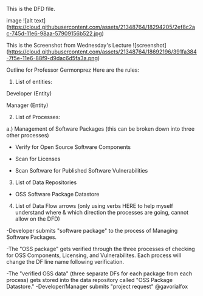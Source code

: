 This is the DFD file.


image
![alt text] (https://cloud.githubusercontent.com/assets/21348764/18294205/2ef8c2ac-745d-11e6-98aa-57909156b522.jpg)

This is the Screenshot from Wednesday's Lecture
![screenshot] (https://cloud.githubusercontent.com/assets/21348764/18692196/391fa384-7f5e-11e6-88f9-d9dac6d5fa3a.png)


Outline for Professor Germonprez
Here are the rules:

1. List of entities:

Developer (Entity)

Manager (Entity)

2. List of Processes:

a.) Management of Software Packages
(this can be broken down into three other processes)

- Verify for Open Source Software Components

- Scan for Licenses

- Scan Software for Published Software Vulnerabilities

3. List of Data Repositories

- OSS Software Package Datastore

4. List of Data Flow arrows (only using verbs HERE to help myself understand where & which direction the processes are going, cannot allow on the DFD)

-Developer submits "software package" to the process of Managing Software Packages.

-The "OSS package" gets verified through the three processes of checking for OSS Components, Licensing, and Vulnerabilites. Each process will change the DF line name following verification.

-The "verified OSS data" (three separate DFs for each package from each process) gets stored into the data repository called "OSS Package Datastore."
-Developer/Manager submits "project request"
 @gavorialfox
